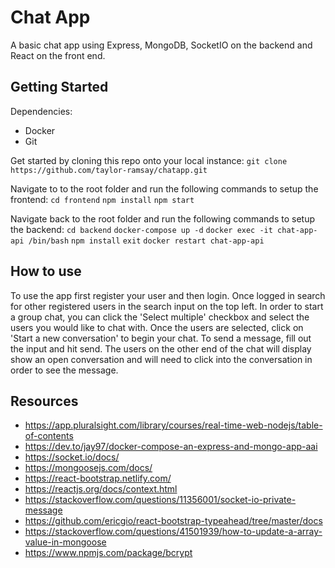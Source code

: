 # Chat App
A basic chat app using Express, MongoDB, SocketIO on the backend and React on the front end.

## Getting Started
Dependencies:
- Docker
- Git

Get started by cloning this repo onto your local instance:
`git clone https://github.com/taylor-ramsay/chatapp.git`

Navigate to to the root folder and run the following commands to setup the frontend:
`cd frontend`
`npm install`
`npm start`

Navigate back to the root folder and run the following commands to setup the backend:
`cd backend`
`docker-compose up -d`
`docker exec -it chat-app-api /bin/bash`
`npm install`
`exit`
`docker restart chat-app-api`

## How to use
To use the app first register your user and then login. Once logged in search for other registered users in the search input on the top left. In order to start a group chat, you can click the 'Select multiple' checkbox and select the users you would like to chat with. Once the users are selected, click on 'Start a new conversation' to begin your chat. To send a message, fill out the input and hit send. The users on the other end of the chat will display show an open conversation and will need to click into the conversation in order to see the message.

## Resources
- https://app.pluralsight.com/library/courses/real-time-web-nodejs/table-of-contents
- https://dev.to/jay97/docker-compose-an-express-and-mongo-app-aai
- https://socket.io/docs/
- https://mongoosejs.com/docs/
- https://react-bootstrap.netlify.com/
- https://reactjs.org/docs/context.html
- https://stackoverflow.com/questions/11356001/socket-io-private-message
- https://github.com/ericgio/react-bootstrap-typeahead/tree/master/docs
- https://stackoverflow.com/questions/41501939/how-to-update-a-array-value-in-mongoose
- https://www.npmjs.com/package/bcrypt